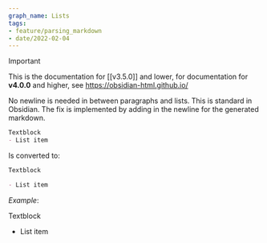 ```yaml
---
graph_name: Lists
tags:
- feature/parsing_markdown
- date/2022-02-04
---
```

>[!important]
> This is the documentation for [[v3.5.0]] and lower, for documentation for **v4.0.0** and higher, see https://obsidian-html.github.io/

No newline is needed in between paragraphs and lists. This is standard in Obsidian. The fix is implemented by adding in the newline for the generated markdown.

``` md
Textblock
- List item
```

Is converted to:
``` md
Textblock

- List item
```

_Example_: 

Textblock
- List item